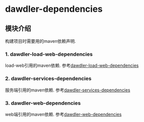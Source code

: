 # dawdler-dependencies

## 模块介绍

构建项目时需要用的maven依赖声明.

### 1. dawdler-load-web-dependencies

load-web引用的maven依赖. 参考[dawdler-load-web-dependencies](dawdler-load-web-dependencies/README.md)

### 2. dawdler-services-dependencies

服务端引用的maven依赖. 参考[dawdler-services-dependencies](dawdler-services-dependencies/README.md)

### 3. dawdler-web-dependencies

web端引用的maven依赖. 参考[dawdler-web-dependencies](dawdler-web-dependencies/README.md)
